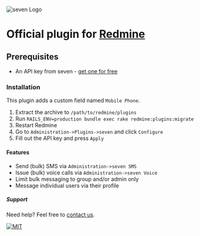 ![](https://www.seven.io/wp-content/uploads/Logo.svg "seven Logo")

# Official plugin for [Redmine](https://www.redmine.org/)

## Prerequisites

- An API key from seven - [get one for free](https://app.seven.io/signup)

### Installation

This plugin adds a custom field named `Mobile Phone`.

1. Extract the archive to `/path/to/redmine/plugins`
2. Run `RAILS_ENV=production bundle exec rake redmine:plugins:migrate`
3. Restart Redmine
4. Go to `Administration->Plugins->seven` and click `Configure`
5. Fill out the API key and press `Apply`

#### Features

- Send (bulk) SMS via `Administration->seven SMS`
- Issue (bulk) voice calls via `Administration->seven Voice`
- Limit bulk messaging to group and/or admin only
- Message individual users via their profile

##### Support

Need help? Feel free to [contact us](https://www.seven.io/en/company/contact/).

[![MIT](https://img.shields.io/badge/License-MIT-teal.svg)](LICENSE)